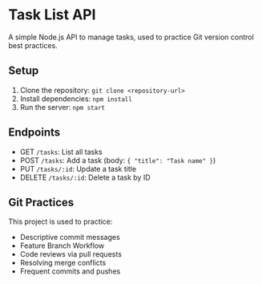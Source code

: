 # Task List API

A simple Node.js API to manage tasks, used to practice Git version control best practices.

## Setup
1. Clone the repository: `git clone <repository-url>`
2. Install dependencies: `npm install`
3. Run the server: `npm start`

## Endpoints
- GET `/tasks`: List all tasks
- POST `/tasks`: Add a task (body: `{ "title": "Task name" }`)
- PUT `/tasks/:id`: Update a task title
- DELETE `/tasks/:id`: Delete a task by ID

## Git Practices
This project is used to practice:
- Descriptive commit messages
- Feature Branch Workflow
- Code reviews via pull requests
- Resolving merge conflicts
- Frequent commits and pushes